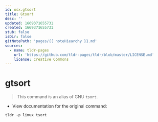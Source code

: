```yaml
---
id: osx.gtsort
title: Gtsort
desc: ''
updated: 1669371655731
created: 1669371655731
stub: false
isDir: false
gitNotePath: 'pages/{{ noteHiearchy }}.md'
sources:
  - name: tldr-pages
    url: 'https://github.com/tldr-pages/tldr/blob/master/LICENSE.md'
    license: Creative Commons
---
```

# gtsort

> This command is an alias of GNU `tsort`.

- View documentation for the original command:

`tldr -p linux tsort`


